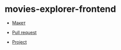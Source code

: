 # movies-explorer-frontend

* [Макет](https://www.figma.com/file/DjYbLBkXVBTLK6DFNOeSJt/Diploma-(Copy)?node-id=891%3A3857)

* [Pull request](https://github.com/MarkovViktor/movies-explorer-frontend/pull/1)

* [Project](https://markovproject.nomoredomains.sbs/movies)